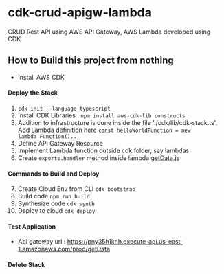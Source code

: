 # cdk-crud-apigw-lambda
CRUD Rest API using AWS API Gateway, AWS Lambda developed using CDK

## How to Build this project from nothing
- Install AWS CDK

#### Deploy the Stack
1. `cdk init --language typescript` 
2. Install CDK Libraries : `npm install aws-cdk-lib constructs`
3. Addition to infrastructure is done inside the file './cdk/lib/cdk-stack.ts'. Add Lambda definition here `const helloWorldFunction = new lambda.Function()...`
4. Define API Gateway Resource
5. Implement Lambda function outside cdk folder, say lambdas
6. Create `exports.handler` method inside lambda [getData.js](./lambdas/getData.js)

#### Commands to Build and Deploy
7. Create Cloud Env from CLI `cdk bootstrap` 
8. Build code `npm run build`
9. Synthesize code `cdk synth`
10. Deploy to cloud `cdk deploy`

#### Test Application
- Api gateway url : https://pny35h1knh.execute-api.us-east-1.amazonaws.com/prod/getData 

#### Delete Stack

